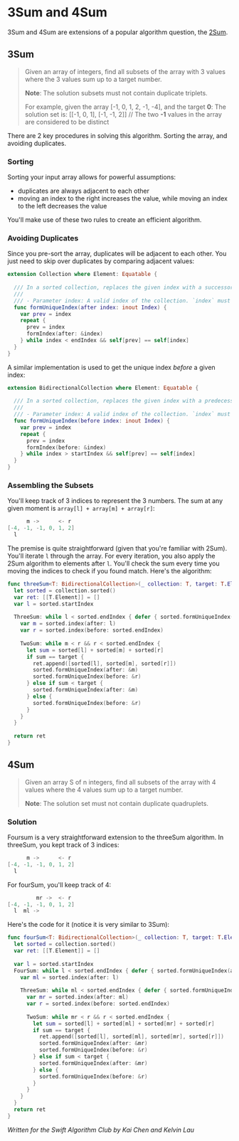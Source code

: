 # 3Sum and 4Sum

3Sum and 4Sum are extensions of a popular algorithm question, the [2Sum][5]. 

## 3Sum

> Given an array of integers, find all subsets of the array with 3 values where the 3 values sum up to a target number. 
>
> **Note**: The solution subsets must not contain duplicate triplets.
>
> For example, given the array [-1, 0, 1, 2, -1, -4], and the target **0**:
> The solution set is: [[-1, 0, 1], [-1, -1, 2]] // The two **-1** values in the array are considered to be distinct

There are 2 key procedures in solving this algorithm. Sorting the array, and avoiding duplicates.

### Sorting

Sorting your input array allows for powerful assumptions:

* duplicates are always adjacent to each other
* moving an index to the right increases the value, while moving an index to the left decreases the value

You'll make use of these two rules to create an efficient algorithm.

### Avoiding Duplicates

Since you pre-sort the array, duplicates will be adjacent to each other. You just need to skip over duplicates by comparing adjacent values:

```swift
extension Collection where Element: Equatable {
  
  /// In a sorted collection, replaces the given index with a successor mapping to a unique element.
  ///
  /// - Parameter index: A valid index of the collection. `index` must be less than `endIndex`
  func formUniqueIndex(after index: inout Index) {
    var prev = index
    repeat {
      prev = index
      formIndex(after: &index)
    } while index < endIndex && self[prev] == self[index]
  }
}
```

A similar implementation is used to get the unique index *before* a given index:

```swift
extension BidirectionalCollection where Element: Equatable {
  
  /// In a sorted collection, replaces the given index with a predecessor that maps to a unique element.
  ///
  /// - Parameter index: A valid index of the collection. `index` must be greater than `startIndex`.
  func formUniqueIndex(before index: inout Index) {
    var prev = index
    repeat {
      prev = index
      formIndex(before: &index)
    } while index > startIndex && self[prev] == self[index]
  }
}
```

### Assembling the Subsets

You'll keep track of 3 indices to represent the 3 numbers. The sum at any given moment is `array[l] + array[m] + array[r]`:

```swift
      m ->      <- r
[-4, -1, -1, 0, 1, 2]
  l   
```

The premise is quite straightforward (given that you're familiar with 2Sum). You'll iterate `l` through the array. For every iteration, you also apply the 2Sum algorithm to elements after `l`. You'll check the sum every time you moving the indices to check if you found match. Here's the algorithm:

```swift
func threeSum<T: BidirectionalCollection>(_ collection: T, target: T.Element) -> [[T.Element]] where T.Element: Numeric & Comparable {
  let sorted = collection.sorted()
  var ret: [[T.Element]] = []
  var l = sorted.startIndex
  
  ThreeSum: while l < sorted.endIndex { defer { sorted.formUniqueIndex(after: &l) }
    var m = sorted.index(after: l)
    var r = sorted.index(before: sorted.endIndex)
    
    TwoSum: while m < r && r < sorted.endIndex { 
      let sum = sorted[l] + sorted[m] + sorted[r]
      if sum == target {
        ret.append([sorted[l], sorted[m], sorted[r]])
        sorted.formUniqueIndex(after: &m)
        sorted.formUniqueIndex(before: &r)
      } else if sum < target {
        sorted.formUniqueIndex(after: &m)
      } else {
        sorted.formUniqueIndex(before: &r)
      }
    }
  }
  
  return ret
}
```

## 4Sum

> Given an array S of n integers, find all subsets of the array with 4 values where the 4 values sum up to a target number. 
>
> **Note**: The solution set must not contain duplicate quadruplets.

### Solution

Foursum is a very straightforward extension to the threeSum algorithm. In threeSum, you kept track of 3 indices:

```swift
      m ->      <- r
[-4, -1, -1, 0, 1, 2]
  l   
```

For fourSum, you'll keep track of 4:

```swift
         mr ->  <- r
[-4, -1, -1, 0, 1, 2]
  l  ml -> 
```

Here's the code for it (notice it is very similar to 3Sum):

```swift
func fourSum<T: BidirectionalCollection>(_ collection: T, target: T.Element) -> [[T.Element]] where T.Element: Numeric & Comparable {
  let sorted = collection.sorted()
  var ret: [[T.Element]] = []
  
  var l = sorted.startIndex
  FourSum: while l < sorted.endIndex { defer { sorted.formUniqueIndex(after: &l) }
    var ml = sorted.index(after: l)
    
    ThreeSum: while ml < sorted.endIndex { defer { sorted.formUniqueIndex(after: &ml) }
      var mr = sorted.index(after: ml)
      var r = sorted.index(before: sorted.endIndex)
      
      TwoSum: while mr < r && r < sorted.endIndex {
        let sum = sorted[l] + sorted[ml] + sorted[mr] + sorted[r]
        if sum == target {
          ret.append([sorted[l], sorted[ml], sorted[mr], sorted[r]])
          sorted.formUniqueIndex(after: &mr)
          sorted.formUniqueIndex(before: &r)
        } else if sum < target {
          sorted.formUniqueIndex(after: &mr)
        } else {
          sorted.formUniqueIndex(before: &r)
        }
      }
    }
  }
  return ret
}
```

[5]:	https://github.com/raywenderlich/swift-algorithm-club/tree/master/Two-Sum%20Problem

*Written for the Swift Algorithm Club by Kai Chen and Kelvin Lau*
